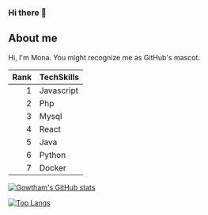 ### Hi there 👋

<!-- <a href="https://app.daily.dev/kumargowtham"><img src="https://api.daily.dev/devcards/7b0bbae2b3954431ab6e6ef82d881539.png?r=401" width="400" alt="Gowtham Kumar's Dev Card"/></a> -->

## About me

Hi, I'm Mona. You might recognize me as GitHub's mascot.

| Rank | TechSkills|
|-----:|-----------|
|     1| Javascript|
|     2| Php       |
|     3| Mysql     |
|     4| React     |  
|     5| Java      |
|     6| Python    |
|     7| Docker    |

[![Gowtham's GitHub stats](https://github-readme-stats.vercel.app/api?username=rockowtham)](https://github.com/rockowtham/github-readme-stats)

[![Top Langs](https://github-readme-stats.vercel.app/api/top-langs/?username=rockowtham)](https://github.com/rockowtham/github-readme-stats)
<!--
**rockowtham/rockowtham** is a ✨ _special_ ✨ repository because its `README.md` (this file) appears on your GitHub profile.


Here are some ideas to get you started:

- 🔭 I’m currently working on ...
- 🌱 I’m currently learning ...
- 👯 I’m looking to collaborate on ...
- 🤔 I’m looking for help with ...
- 💬 Ask me about ...
- 📫 How to reach me: ...
- 😄 Pronouns: ...
- ⚡ Fun fact: ...
-->
